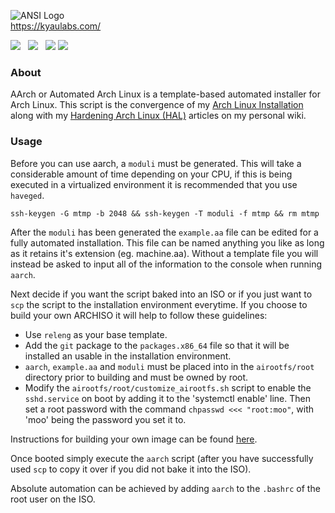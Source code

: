 ![ANSI Logo](https://gitlab.com/kyaulabs/raw/master/aarch.ans.png "ANSI Logo")  
<a href="https://kyaulabs.com/">https://kyaulabs.com/</a>

[![](https://img.shields.io/badge/coded_in-vim-green.svg?logo=vim&logoColor=brightgreen&colorB=brightgreen&longCache=true&style=flat)](https://vim.org) &nbsp; [![](https://img.shields.io/badge/license-AGPL_v3-blue.svg?style=flat)](https://gitlab.com/kyaulabs/autoarch/blob/master/LICENSE) &nbsp; [![](https://img.shields.io/badge/build-passing-success?style=flat)](https://www.shellcheck.net/)
[![](https://img.shields.io/badge/bash-5.0.x-8E68AC.svg?style=flat)](https://www.gnu.org/software/bash/)

### About
AArch or Automated Arch Linux is a template-based automated installer for Arch
Linux. This script is the convergence of my
[Arch Linux Installation](https://kyau.net/wiki/ArchLinux:Installation) along
with my
[Hardening Arch Linux (HAL)](https://kyau.net/wiki/ArchLinux:Security) articles
on my personal wiki.

### Usage
Before you can use aarch, a `moduli` must be generated. This will take a
considerable amount of time depending on your CPU, if this is being executed
in a virtualized environment it is recommended that you use `haveged`.

```shell
ssh-keygen -G mtmp -b 2048 && ssh-keygen -T moduli -f mtmp && rm mtmp
```

After the `moduli` has been generated the `example.aa` file can be edited for
a fully automated installation. This file can be named anything you like as long
as it retains it's extension (eg. machine.aa). Without a template file you will
instead be asked to input all of the information to the console when running
`aarch`.

Next decide if you want the script baked into an ISO or if you just want to
`scp` the script to the installation environment everytime. If you choose to
build your own ARCHISO it will help to follow these guidelines:

* Use `releng` as your base template.
* Add the `git` package to the `packages.x86_64` file so that it will be
installed an usable in the installation environment.
* `aarch`, `example.aa` and `moduli` must be placed into in the `airootfs/root`
directory prior to building and must be owned by root.
* Modify the `airootfs/root/customize_airootfs.sh` script to enable the
`sshd.service` on boot by adding it to the 'systemctl enable' line. Then set a
root password with the command `chpasswd <<< "root:moo"`, with 'moo' being the
password you set it to.

Instructions for building your own image can be found
[here](https://wiki.archlinux.org/index.php/Archiso).

Once booted simply execute the `aarch` script (after you have successfully used
`scp` to copy it over if you did not bake it into the ISO).

Absolute automation can be achieved by adding `aarch` to the `.bashrc` of the
root user on the ISO.
